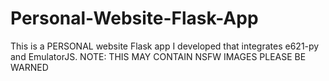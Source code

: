 # Personal-Website-Flask-App
This is a PERSONAL website Flask app I developed that integrates e621-py and EmulatorJS. NOTE: THIS MAY CONTAIN NSFW IMAGES PLEASE BE WARNED
